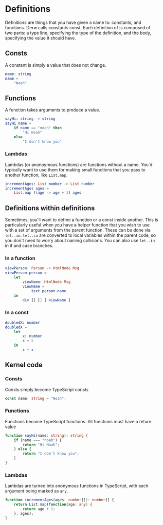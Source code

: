 # Definitions

Definitions are things that you have given a name to: constants, and functions. Derw calls constants const. Each definition of is composed of two parts: a type line, specifying the type of the definition, and the body, specifying the value it should have.

## Consts

A constant is simply a value that does not change.

```elm
name: string
name =
    "Noah"
```

## Functions

A function takes arguments to produce a value.

```elm
sayHi: string -> string
sayHi name =
    if name == "noah" then
        "Hi Noah"
    else
        "I don't know you"
```

### Lambdas

Lambdas (or anonoymous functions) are functions without a name. You'd typically want to use them for making small functions that you pass to another function, like `List.map`.

```elm
incrementAges: List number -> List number
incrementAges ages =
    List.map (\age -> age + 1) ages
```

## Definitions within definitions

Sometimes, you'll want to define a function or a const inside another. This is particularly useful when you have a helper function that you wish to use with a set of arguments from the parent function. These can be done via `let..in`. `let..in` are converted to local variables within the parent code, so you don't need to worry about naming collisions. You can also use `let..in` in if and case branches.

### In a function

```elm
viewPerson: Person -> HtmlNode Msg
viewPerson person =
    let
        viewName: HtmlNode Msg
        viewName =
            text person.name
    in
        div [] [] [ viewName ] 
```

### In a const

```elm
doubledX: number
doubledX =
    let
        x: number
        x = 5
    in
        x + x
```



## Kernel code

### Consts

Consts simply become TypeScript consts

```typescript
const name: string = "Noah";
```

### Functions

Functions become TypeScript functions. All functions must have a return value

```typescript
function sayHi(name: string): string {
    if (name === "noah") {
        return "Hi Noah";
    } else {
        return "I don't know you";
    }
}
```

### Lambdas

Lambdas are turned into anonymous functions in TypeScript, with each argument being marked as `any`.

```typescript
function incrementAges(ages: number[]): number[] {
    return List.map(function(age: any) {
        return age + 1;
    }, ages);
}
```
